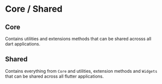 # Core / Shared

## Core

Contains utilities and extensions methods that can be shared acrosss all dart applications.

## Shared

Contains everything from `Core` and utilities, extension methods and `Widgets` that can be shared across all flutter applications.
